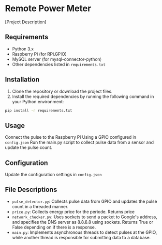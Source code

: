 # Remote Power Meter

[Project Description]

## Requirements

- Python 3.x
- Raspberry Pi (for RPi.GPIO)
- MySQL server (for mysql-connector-python)
- Other dependencies listed in `requirements.txt`

## Installation

1. Clone the repository or download the project files.
2. Install the required dependencies by running the following command in your Python environment:

```bash
pip install -r requirements.txt
```

## Usage
Connect the pulse to the Raspberry Pi Using a GPIO configured in `config.json`
Run the main.py script to collect pulse data from a sensor and update the pulse count.

## Configuration
Update the configuration settings in `config.json`

## File Descriptions
- `pulse_detector.py`: Collects pulse data from GPIO and updates the pulse count in a threaded manner.
- `price.py`: Collects energy price for the periode. Returns price
- `network_checker.py`: Uses sockets to send a packet to Google's address, and specifies the DNS server as 8.8.8.8 using sockets. Returns True or False depending on if there is a response.
- `main.py`: Implements asynchronous threads to detect pulses at the GPIO, while another thread is responsible for submitting data to a database.
